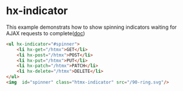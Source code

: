 # hx-indicator

This example demonstrats how to show spinning indicators waiting for AJAX requests to complete([doc](https://htmx.org/attributes/hx-indicator/))

```html
<ul hx-indicator="#spinner">
    <li hx-get="/htmx">GET</li>
    <li hx-post="/htmx">POST</li>
    <li hx-put="/htmx">PUT</li>
    <li hx-patch="/htmx">PATCH</li>
    <li hx-delete="/htmx">DELETE</li>
</ul>
<img  id="spinner" class="htmx-indicator" src="/90-ring.svg"/>
```